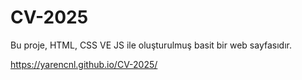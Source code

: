 # CV-2025
Bu proje, HTML, CSS VE JS ile oluşturulmuş basit bir web sayfasıdır.

https://yarencnl.github.io/CV-2025/
